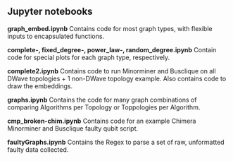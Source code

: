 Jupyter notebooks
------

**graph_embed.ipynb**
Contains code for most graph types, with flexible inputs to encapsulated functions.

**complete-, fixed_degree-, power_law-, random_degree.ipynb**
Contain code for special plots for each graph type, respectively.

**complete2.ipynb**
Contains code to run Minorminer and Busclique on all DWave topologies + 1 non-DWave topology example. Also contains code to draw the embeddings.

**graphs.ipynb**
Contains the code for many graph combinations of comparing Algorithms per Topology or Toppologies per Algorithm.

**cmp_broken-chim.ipynb**
Contains code for an example Chimera Minorminer and Busclique faulty qubit script.

**faultyGraphs.ipynb**
Contains the Regex to parse a set of raw, unformatted faulty data collected.
